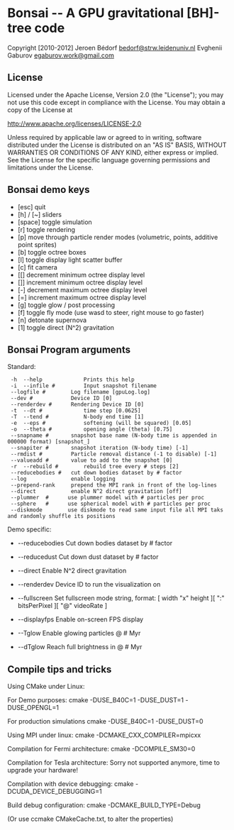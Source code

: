 Bonsai -- A GPU gravitational [BH]-tree code
============================================

Copyright [2010-2012] 
  Jeroen Bédorf <bedorf@strw.leidenuniv.nl>
  Evghenii Gaburov <egaburov.work@gmail.com>

License
-------

Licensed under the Apache License, Version 2.0 (the "License");
you may not use this code except in compliance with the License.
You may obtain a copy of the License at

http://www.apache.org/licenses/LICENSE-2.0

Unless required by applicable law or agreed to in writing, software
distributed under the License is distributed on an "AS IS" BASIS,
WITHOUT WARRANTIES OR CONDITIONS OF ANY KIND, either express or implied.
See the License for the specific language governing permissions and
limitations under the License.

Bonsai demo keys
----------------

* [esc]	quit
* [h] / [~]	sliders
* [space]	toggle simulation
* [r]	toggle rendering
* [p]	move through particle render modes (volumetric, points, additive point sprites)
* [b]	toggle octree boxes
* [l]	toggle display light scatter buffer
* [c]	fit camera
* [[] decrement minimum octree display level
* []] increment minimum octree display level
* [-] decrement maximum octree display level
* [=] increment maximum octree display level
* [g]	toggle glow / post processing
* [f]	toggle fly mode (use wasd to steer, right mouse to go faster)
* [n]	detonate supernova
* [1] toggle direct (N^2) gravitation


Bonsai Program arguments
------------------------
Standard:

     -h  --help             Prints this help 
     -i  --infile #         Input snapshot filename 
     --logfile #        Log filename [gpuLog.log]
     --dev #            Device ID [0]
     --renderdev #      Rendering Device ID [0]
     -t  --dt #             time step [0.0625]
     -T  --tend #           N-body end time [1]
     -e  --eps #            softening (will be squared) [0.05]
     -o  --theta #          opening angle (theta) [0.75]
     --snapname #       snapshot base name (N-body time is appended in 000000 format) [snapshot_]
     --snapiter #       snapshot iteration (N-body time) [-1]
     --rmdist #         Particle removal distance (-1 to disable) [-1]
     --valueadd #       value to add to the snapshot [0]
     -r  --rebuild #        rebuild tree every # steps [2]
     --reducebodies #   cut down bodies dataset by # factor 
     --log              enable logging 
     --prepend-rank     prepend the MPI rank in front of the log-lines 
     --direct           enable N^2 direct gravitation [off]
     --plummer  #      use plummer model with # particles per proc
     --sphere   #      use spherical model with # particles per proc
     --diskmode        use diskmode to read same input file all MPI taks and randomly shuffle its positions
 


Demo specific:

* --reducebodies Cut down bodies dataset by # factor
* --reducedust   Cut down dust dataset by # factor
* --direct      Enable N^2 direct gravitation 
* --renderdev  Device ID to run the visualization on
* --fullscreen Set fullscreen mode string, format: [ width "x" height ][ ":"                        bitsPerPixel ][ "@" videoRate ]
                
* --displayfps Enable on-screen FPS display
* --Tglow      Enable glowing particles @ # Myr
* --dTglow     Reach full brightness in @ # Myr



Compile tips and tricks
----------------------
Using CMake under Linux:

For Demo purposes:
cmake -DUSE_B40C=1 -DUSE_DUST=1 -DUSE_OPENGL=1

For production simulations 
cmake -DUSE_B40C=1 -DUSE_DUST=0

Using MPI under linux:
cmake -DCMAKE_CXX_COMPILER=mpicxx

Compilation for Fermi architecture:
cmake -DCOMPILE_SM30=0

Compilation for Tesla architecture:
Sorry not supported anymore, time to upgrade your hardware!

Compilation with device debugging:
cmake -DCUDA_DEVICE_DEBUGGING=1

Build debug configuration:
cmake -DCMAKE_BUILD_TYPE=Debug

(Or use ccmake CMakeCache.txt, to alter the properties)





